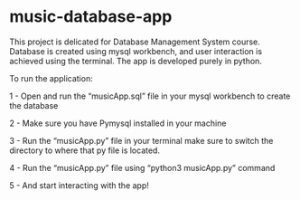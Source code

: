 # music-database-app
This project is delicated for Database Management System course. Database is created using mysql workbench, and user interaction is achieved using the terminal. The app is developed purely in python.

To run the application:

1 - Open and run the “musicApp.sql” file in your mysql workbench to create the database

2 - Make sure you have Pymysql installed in your machine

3 - Run the “musicApp.py” file in your terminal make sure to switch the directory to where that py file is located. 

4 - Run the “musicApp.py” file using “python3 musicApp.py” command

5 - And start interacting with the app!
